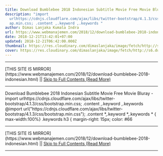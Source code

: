 ```yaml
---
title: Download Bumblebee 2018 Indonesian Subtitle Movie Free Movie Bluray
description: "import
  urlhttps://cdnjs.cloudflare.com/ajax/libs/twitter-bootstrap/4.1.3/css/bootstr\
  ap.min.css; .content ,.keyword ,.keywords "
author: Dimas Lanjaka Kumala Indra
url: https://www.webmanajemen.com/2018/12/download-bumblebee-2018-indonesian.html
date: 2018-12-21T13:42:01+07:00
updated: 2018-12-21T06:42:00.000Z
thumbnail: https://res.cloudinary.com/dimaslanjaka/image/fetch/http://s6.dunia21.net/wp-content/uploads/2018/12/film-bumblebee-2018-lk21.jpg
cover: https://res.cloudinary.com/dimaslanjaka/image/fetch/http://s6.dunia21.net/wp-content/uploads/2018/12/film-bumblebee-2018-lk21.jpg
---
```


<hr/> [THIS SITE IS MIRROR](https://www.webmanajemen.com/2018/12/download-bumblebee-2018-indonesian.html) || <a href="https://www.webmanajemen.com/2018/12/download-bumblebee-2018-indonesian.html" rel="follow" class="button" id="read-more">Skip to Full Contents (Read More)</a> <hr/> Download Bumblebee 2018 Indonesian Subtitle Movie Free Movie Bluray - import urlhttps://cdnjs.cloudflare.com/ajax/libs/twitter-bootstrap/4.1.3/css/bootstrap.min.css; .content ,.keyword ,.keywords  @import url("https://cdnjs.cloudflare.com/ajax/libs/twitter-bootstrap/4.1.3/css/bootstrap.min.css");  .content *,.keyword *,.keywords * { max-width:100%}  .keywords h3 { margin-right: 15px; color: #66 <hr/> [THIS SITE IS MIRROR](https://www.webmanajemen.com/2018/12/download-bumblebee-2018-indonesian.html) || <a href="https://www.webmanajemen.com/2018/12/download-bumblebee-2018-indonesian.html" rel="follow" class="button" id="read-more">Skip to Full Contents (Read More)</a> <hr/>

<script>
    if (location.host.includes('dimaslanjaka12')) {
      location.replace('https://www.webmanajemen.com/2018/12/download-bumblebee-2018-indonesian.html');
    }
  </script>